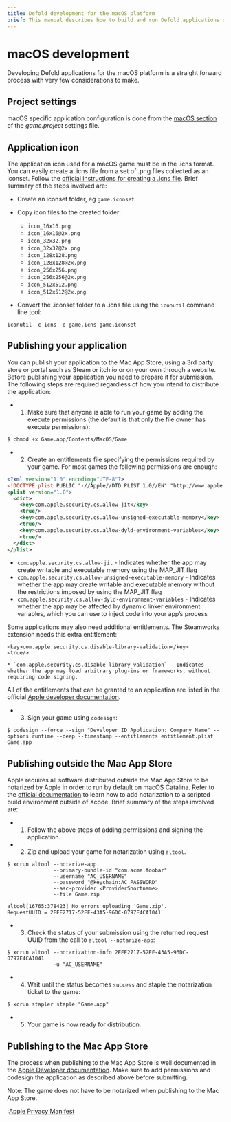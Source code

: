```yaml
---
title: Defold development for the macOS platform
brief: This manual describes how to build and run Defold applications on macOS
---
```


# macOS development

Developing Defold applications for the macOS platform is a straight forward process with very few considerations to make.

## Project settings

macOS specific application configuration is done from the [macOS section](/manuals/project-settings/#macos) of the *game.project* settings file.

## Application icon

The application icon used for a macOS game must be in the .icns format. You can easily create a .icns file from a set of .png files collected as an iconset. Follow the [official instructions for creating a .icns file](https://developer.apple.com/library/archive/documentation/GraphicsAnimation/Conceptual/HighResolutionOSX/Optimizing/Optimizing.html). Brief summary of the steps involved are:

* Create an iconset folder, eg `game.iconset`
* Copy icon files to the created folder:

    * `icon_16x16.png`
    * `icon_16x16@2x.png`
    * `icon_32x32.png`
    * `icon_32x32@2x.png`
    * `icon_128x128.png`
    * `icon_128x128@2x.png`
    * `icon_256x256.png`
    * `icon_256x256@2x.png`
    * `icon_512x512.png`
    * `icon_512x512@2x.png`

* Convert the .iconset folder to a .icns file using the `iconutil` command line tool:

```
iconutil -c icns -o game.icns game.iconset
```

## Publishing your application
You can publish your application to the Mac App Store, using a 3rd party store or portal such as Steam or itch.io or on your own through a website. Before publishing your application you need to prepare it for submission. The following steps are required regardless of how you intend to distribute the application:

* 1) Make sure that anyone is able to run your game by adding the execute permissions (the default is that only the file owner has execute permissions):

```
$ chmod +x Game.app/Contents/MacOS/Game
```

* 2) Create an entitlements file specifying the permissions required by your game. For most games the following permissions are enough:

```xml
<?xml version="1.0" encoding="UTF-8"?>
<!DOCTYPE plist PUBLIC "-//Apple//DTD PLIST 1.0//EN" "http://www.apple.com/DTDs/PropertyList-1.0.dtd">
<plist version="1.0">
  <dict>
    <key>com.apple.security.cs.allow-jit</key>
    <true/>
    <key>com.apple.security.cs.allow-unsigned-executable-memory</key>
    <true/>
    <key>com.apple.security.cs.allow-dyld-environment-variables</key>
    <true/>
  </dict>
</plist>
```

  * `com.apple.security.cs.allow-jit` - Indicates whether the app may create writable and executable memory using the MAP_JIT flag
  * `com.apple.security.cs.allow-unsigned-executable-memory` - Indicates whether the app may create writable and executable memory without the restrictions imposed by using the MAP_JIT flag
  * `com.apple.security.cs.allow-dyld-environment-variables` - Indicates whether the app may be affected by dynamic linker environment variables, which you can use to inject code into your app’s process

Some applications may also need additional entitlements. The Steamworks extension needs this extra entitlement:

```
<key>com.apple.security.cs.disable-library-validation</key>
<true/>
```

    * `com.apple.security.cs.disable-library-validation` - Indicates whether the app may load arbitrary plug-ins or frameworks, without requiring code signing.

All of the entitlements that can be granted to an application are listed in the official [Apple developer documentation](https://developer.apple.com/documentation/bundleresources/entitlements).

* 3) Sign your game using `codesign`:

```
$ codesign --force --sign "Developer ID Application: Company Name" --options runtime --deep --timestamp --entitlements entitlement.plist Game.app
```

## Publishing outside the Mac App Store
Apple requires all software distributed outside the Mac App Store to be notarized by Apple in order to run by default on macOS Catalina. Refer to the [official documentation](https://developer.apple.com/documentation/xcode/notarizing_macos_software_before_distribution/customizing_the_notarization_workflow) to learn how to add notarization to a scripted build environment outside of Xcode. Brief summary of the steps involved are:

* 1) Follow the above steps of adding permissions and signing the application.

* 2) Zip and upload your game for notarization using `altool`.

```
$ xcrun altool --notarize-app
               --primary-bundle-id "com.acme.foobar"
               --username "AC_USERNAME"
               --password "@keychain:AC_PASSWORD"
               --asc-provider <ProviderShortname>
               --file Game.zip

altool[16765:378423] No errors uploading 'Game.zip'.
RequestUUID = 2EFE2717-52EF-43A5-96DC-0797E4CA1041
```

* 3) Check the status of your submission using the returned request UUID from the call to `altool --notarize-app`:

```
$ xcrun altool --notarization-info 2EFE2717-52EF-43A5-96DC-0797E4CA1041
               -u "AC_USERNAME"
```

* 4) Wait until the status becomes `success` and staple the notarization ticket to the game:

```
$ xcrun stapler staple "Game.app"
```

* 5) Your game is now ready for distribution.

## Publishing to the Mac App Store
The process when publishing to the Mac App Store is well documented in the [Apple Developer documentation](https://developer.apple.com/macos/submit/). Make sure to add permissions and codesign the application as described above before submitting.

Note: The game does not have to be notarized when publishing to the Mac App Store.

:[Apple Privacy Manifest](../shared/apple-privacy-manifest.md)
